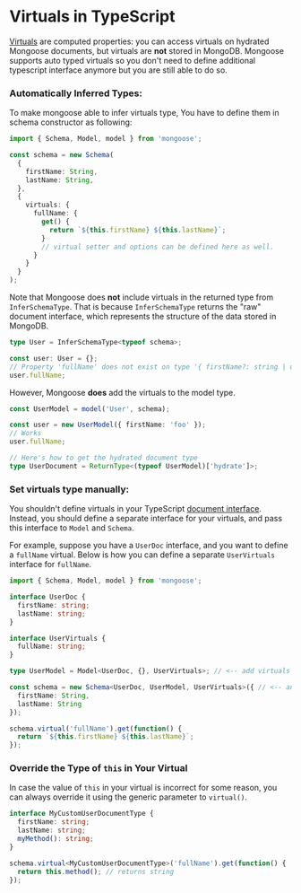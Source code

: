 # Virtuals in TypeScript

[Virtuals](../tutorials/virtuals.html) are computed properties: you can access virtuals on hydrated Mongoose documents, but virtuals are **not** stored in MongoDB.
Mongoose supports auto typed virtuals so you don't need to define additional typescript interface anymore but you are still able to do so.

### Automatically Inferred Types:

To make mongoose able to infer virtuals type, You have to define them in schema constructor as following:

```ts
import { Schema, Model, model } from 'mongoose';

const schema = new Schema(
  {
    firstName: String,
    lastName: String,
  },
  {
    virtuals: {
      fullName: {
        get() {
          return `${this.firstName} ${this.lastName}`;
        }
        // virtual setter and options can be defined here as well.
      }
    }
  }
);
```

Note that Mongoose does **not** include virtuals in the returned type from `InferSchemaType`.
That is because `InferSchemaType` returns the "raw" document interface, which represents the structure of the data stored in MongoDB.

```ts
type User = InferSchemaType<typeof schema>;

const user: User = {};
// Property 'fullName' does not exist on type '{ firstName?: string | undefined; ... }'.
user.fullName;
```

However, Mongoose **does** add the virtuals to the model type.

```ts
const UserModel = model('User', schema);

const user = new UserModel({ firstName: 'foo' });
// Works
user.fullName;

// Here's how to get the hydrated document type
type UserDocument = ReturnType<(typeof UserModel)['hydrate']>;
```

### Set virtuals type manually:

You shouldn't define virtuals in your TypeScript [document interface](../typescript.html).
Instead, you should define a separate interface for your virtuals, and pass this interface to `Model` and `Schema`.

For example, suppose you have a `UserDoc` interface, and you want to define a `fullName` virtual.
Below is how you can define a separate `UserVirtuals` interface for `fullName`.

```ts
import { Schema, Model, model } from 'mongoose';

interface UserDoc {
  firstName: string;
  lastName: string;
}

interface UserVirtuals {
  fullName: string;
}

type UserModel = Model<UserDoc, {}, UserVirtuals>; // <-- add virtuals here...

const schema = new Schema<UserDoc, UserModel, UserVirtuals>({ // <-- and here
  firstName: String,
  lastName: String
});

schema.virtual('fullName').get(function() {
  return `${this.firstName} ${this.lastName}`;
});
```

### Override the Type of `this` in Your Virtual

In case the value of `this` in your virtual is incorrect for some reason, you can always override it using the generic parameter to `virtual()`.

```ts
interface MyCustomUserDocumentType {
  firstName: string;
  lastName: string;
  myMethod(): string;
}

schema.virtual<MyCustomUserDocumentType>('fullName').get(function() {
  return this.method(); // returns string
});
```